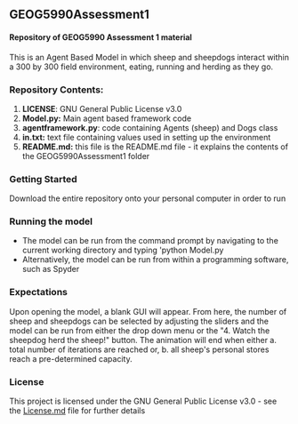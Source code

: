 ## GEOG5990Assessment1
#### Repository of GEOG5990 Assessment 1 material

This is an Agent Based Model in which sheep and sheepdogs interact within a 300 by 300 field environment, eating, running and herding as they go.

### Repository Contents:
1. **LICENSE**: GNU General Public License v3.0
2. **Model.py:** Main agent based framework code
3. **agentframework.py**: code containing Agents (sheep) and Dogs class
4. **in.txt:** text file containing values used in setting up the environment
5. **README.md:** this file is the README.md file - it explains the contents of the GEOG5990Assessment1 folder

### Getting Started
Download the entire repository onto your personal computer in order to run

### Running the model
* The model can be run from the  command prompt by navigating to the current working directory and typing 'python Model.py
* Alternatively, the model can be run from within a programming software, such as Spyder

### Expectations
Upon opening the model, a blank GUI will appear. From here, the number of sheep and sheepdogs can be selected by adjusting the sliders and the model can be run from either the drop down menu or the "4. Watch the sheepdog herd the sheep!" button. The animation will end when either a. total number of iterations are reached or, b. all sheep's personal stores reach a pre-determined capacity.

### License
This project is licensed under the GNU General Public License v3.0 - see the [License.md](https://github.com/gy19rgm/GEOG5990Assessment1/blob/master/LICENSE) file for further details